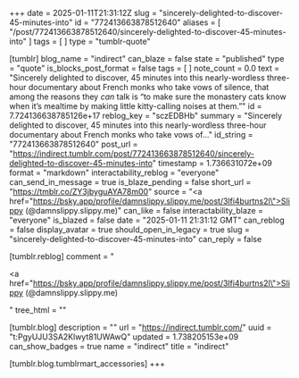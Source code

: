 +++
date = 2025-01-11T21:31:12Z
slug = "sincerely-delighted-to-discover-45-minutes-into"
id = "772413663878512640"
aliases = [ "/post/772413663878512640/sincerely-delighted-to-discover-45-minutes-into" ]
tags = [ ]
type = "tumblr-quote"

[tumblr]
blog_name = "indirect"
can_blaze = false
state = "published"
type = "quote"
is_blocks_post_format = false
tags = [ ]
note_count = 0.0
text = "Sincerely delighted to discover, 45 minutes into this nearly-wordless three-hour documentary about French monks who take vows of silence, that among the reasons they <em>can</em> talk is &ldquo;to make sure the monastery cats know when it&rsquo;s mealtime by making little kitty-calling noises at them.&rdquo;"
id = 7.724136638785126e+17
reblog_key = "sczEDBHb"
summary = "Sincerely delighted to discover, 45 minutes into this nearly-wordless three-hour documentary about French monks who take vows of..."
id_string = "772413663878512640"
post_url = "https://indirect.tumblr.com/post/772413663878512640/sincerely-delighted-to-discover-45-minutes-into"
timestamp = 1.736631072e+09
format = "markdown"
interactability_reblog = "everyone"
can_send_in_message = true
is_blaze_pending = false
short_url = "https://tmblr.co/ZY3jbyguAYA78m00"
source = "<a href=\"https://bsky.app/profile/damnslippy.slippy.me/post/3lfi4burtns2l\">Slippy (@damnslippy.slippy.me)</a>"
can_like = false
interactability_blaze = "everyone"
is_blazed = false
date = "2025-01-11 21:31:12 GMT"
can_reblog = false
display_avatar = true
should_open_in_legacy = true
slug = "sincerely-delighted-to-discover-45-minutes-into"
can_reply = false

[tumblr.reblog]
comment = "<p><a href=\"https://bsky.app/profile/damnslippy.slippy.me/post/3lfi4burtns2l\">Slippy (@damnslippy.slippy.me)</a></p>"
tree_html = ""

[tumblr.blog]
description = ""
url = "https://indirect.tumblr.com/"
uuid = "t:PgyUJU3SA2Klwyt81UWAwQ"
updated = 1.738205153e+09
can_show_badges = true
name = "indirect"
title = "indirect"

[tumblr.blog.tumblrmart_accessories]
+++
